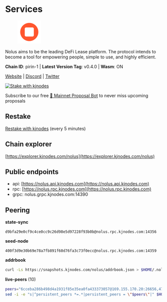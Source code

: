 # Services

<figure><img src="https://raw.githubusercontent.com/kj89/cosmos-images/main/logos/nolus.png" alt=""><figcaption></figcaption></figure>

Nolus aims to be the leading DeFi Lease platform. The protocol  intends to become a tool for empowering people, simple to use, and highly efficient.

**Chain ID**: pirin-1 | **Latest Version Tag**: v0.4.0 | **Wasm**: ON

[Website](https://www.nolus.io) | [Discord](https://discord.gg/nolus-protocol) | [Twitter](https://twitter.com/NolusProtocol)

[![Stake with kjnodes](https://i.ibb.co/cr44Q8j/button-stake-with-kjnodes.png)](https://restake.app/nolus/nolusvaloper126szq5tqtwrmd4guk4wxejxry4c55507d0vh3g)

Subscribe to our free [🤖 Mainnet Proposal Bot](https://t.me/kjnodes_proposal_bot) to never miss upcoming proposals

## Restake

[Restake with kjnodes](https://restake.app/nolus/nolusvaloper126szq5tqtwrmd4guk4wxejxry4c55507d0vh3g) (every 5 minutes)
## Chain explorer
[https://explorer.kjnodes.com/nolus](https://explorer.kjnodes.com/nolus)

## Public endpoints

* api: [https://nolus.api.kjnodes.com](https://nolus.api.kjnodes.com)
* rpc: [https://nolus.rpc.kjnodes.com](https://nolus.rpc.kjnodes.com)
* grpc: nolus.grpc.kjnodes.com:14390

## Peering

**state-sync**

```text
d9bfa29e0cf9c4ce0cc9c26d98e5d97228f93b0b@nolus.rpc.kjnodes.com:14356
```

**seed-node**

```text
400f3d9e30b69e78a7fb891f60d76fa3c73f0ecc@nolus.rpc.kjnodes.com:14359
```

**addrbook**
```bash
curl -Ls https://snapshots.kjnodes.com/nolus/addrbook.json > $HOME/.nolus/config/addrbook.json
```

**live-peers** (10)
```bash
peers="6cceba286b498d4a1931f85e35ea0fa433373057@169.155.170.20:26656,471518432477e31ea348af246c0b54095d41352c@169.155.46.141:26656,d9bfa29e0cf9c4ce0cc9c26d98e5d97228f93b0b@65.109.88.38:14356,21b6e67a9048037f2a6829912c97dd45b99b3900@65.108.105.134:3000,18845b356886a99ee704f7a06de79fc8208b47d1@57.128.96.155:19756,a2b949be71ef0c28f09a41e08f7b868a178622b9@135.125.5.29:55666,e6be58138f6e654ea5a935dd9e1683266312de18@54.37.129.110:3000,7f56b6dc16831d5b417bc7a3106b5529a9aceda8@162.19.95.239:19756,89757803f40da51678451735445ad40d5b15e059@169.155.168.149:26656,b212d5740b2e11e54f56b072dc13b6134650cfb5@134.65.193.110:26656"
sed -i -e "s|^persistent_peers *=.*|persistent_peers = \"$peers\"|" $HOME/.nolus/config/config.toml
```
